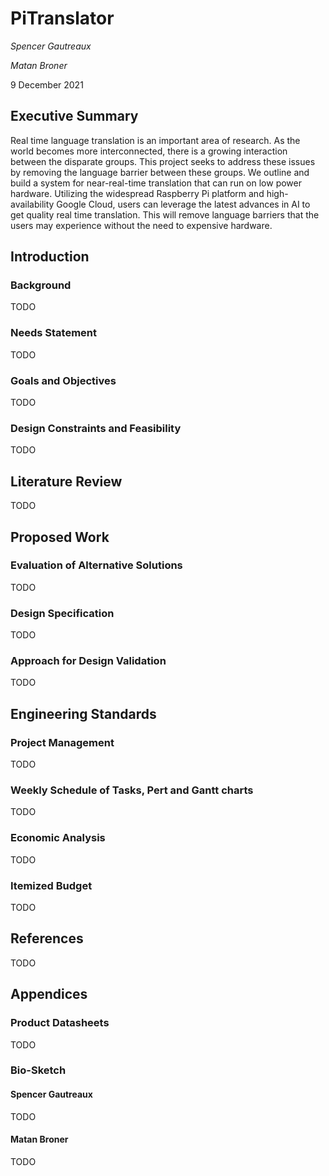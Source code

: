 # PiTranslator

_Spencer Gautreaux_

_Matan Broner_

9 December 2021

## Executive Summary

Real time language translation is an important area of research. As the world becomes more interconnected, there is a growing interaction between the disparate groups. This project seeks to address these issues by removing the language barrier between these groups. We outline and build a system for near-real-time translation that can run on low power hardware. Utilizing the widespread Raspberry Pi platform and high-availability Google Cloud, users can leverage the latest advances in AI to get quality real time translation. This will remove language barriers that the users may experience without the need to expensive hardware.

## Introduction

### Background

TODO

### Needs Statement

TODO

### Goals and Objectives

TODO

### Design Constraints and Feasibility

TODO

## Literature Review

TODO

## Proposed Work

### Evaluation of Alternative Solutions

TODO

### Design Specification

TODO

### Approach for Design Validation

TODO

## Engineering Standards

### Project Management 

TODO

### Weekly Schedule of Tasks, Pert and Gantt charts

TODO

### Economic Analysis

TODO

### Itemized Budget

TODO

## References

TODO

## Appendices

### Product Datasheets

TODO

### Bio-Sketch

#### Spencer Gautreaux

TODO

#### Matan Broner

TODO